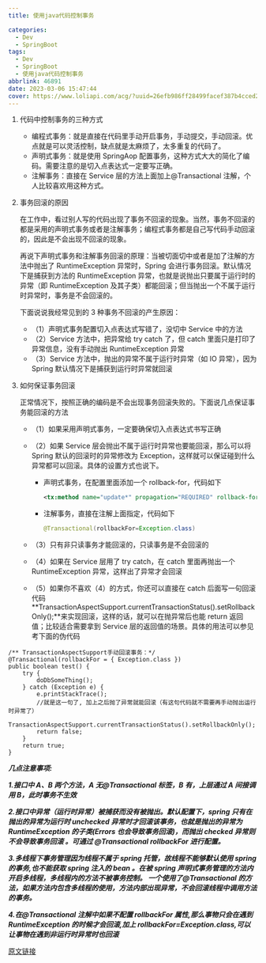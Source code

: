 ```yaml
---
title: 使用java代码控制事务

categories:
  - Dev
  - SpringBoot
tags:
  - Dev
  - SpringBoot
  - 使用java代码控制事务
abbrlink: 46891
date: 2023-03-06 15:47:44
cover: https://www.loliapi.com/acg/?uuid=26efb986ff28499facef387b4cced2ce
---
```


1.  代码中控制事务的三种方式

    - 编程式事务：就是直接在代码里手动开启事务，手动提交，手动回滚。优点就是可以灵活控制，缺点就是太麻烦了，太多重复的代码了。
    - 声明式事务：就是使用 SpringAop 配置事务，这种方式大大的简化了编码。需要注意的是切入点表达式一定要写正确。
    - 注解事务：直接在 Service 层的方法上面加上@Transactional 注解，个人比较喜欢用这种方式。

2.  事务回滚的原因

    在工作中，看过别人写的代码出现了事务不回滚的现象。当然，事务不回滚的都是采用的声明式事务或者是注解事务；编程式事务都是自己写代码手动回滚的，因此是不会出现不回滚的现象。

    再说下声明式事务和注解事务回滚的原理：当被切面切中或者是加了注解的方法中抛出了 RuntimeException 异常时，Spring 会进行事务回滚。默认情况下是捕获到方法的 RuntimeException 异常，也就是说抛出只要属于运行时的异常（即 RuntimeException 及其子类）都能回滚；但当抛出一个不属于运行时异常时，事务是不会回滚的。

    下面说说我经常见到的 3 种事务不回滚的产生原因：

    - （1）声明式事务配置切入点表达式写错了，没切中 Service 中的方法
    - （2）Service 方法中，把异常给 try catch 了，但 catch 里面只是打印了异常信息，没有手动抛出 RuntimeException 异常
    - （3）Service 方法中，抛出的异常不属于运行时异常（如 IO 异常），因为 Spring 默认情况下是捕获到运行时异常就回滚

3.  如何保证事务回滚

    正常情况下，按照正确的编码是不会出现事务回滚失败的。下面说几点保证事务能回滚的方法

    - （1）如果采用声明式事务，一定要确保切入点表达式书写正确
    - （2）如果 Service 层会抛出不属于运行时异常也要能回滚，那么可以将 Spring 默认的回滚时的异常修改为 Exception，这样就可以保证碰到什么异常都可以回滚。具体的设置方式也说下。

      - 声明式事务，在配置里面添加一个 rollback-for，代码如下

        ```xml
        <tx:method name="update*" propagation="REQUIRED" rollback-for="java.lang.Exception"/>
        ```

      - 注解事务，直接在注解上面指定，代码如下

        ```java
        @Transactional(rollbackFor=Exception.class)
        ```

    - （3）只有非只读事务才能回滚的，只读事务是不会回滚的
    - （4）如果在 Service 层用了 try catch，在 catch 里面再抛出一个 RuntimeException 异常，这样出了异常才会回滚
    - （5）如果你不喜欢（4）的方式，你还可以直接在 catch 后面写一句回滚代码**TransactionAspectSupport.currentTransactionStatus().setRollbackOnly();**来实现回滚，这样的话，就可以在抛异常后也能 return 返回值；比较适合需要拿到 Service 层的返回值的场景。具体的用法可以参见考下面的伪代码

```
/** TransactionAspectSupport手动回滚事务：*/
@Transactional(rollbackFor = { Exception.class })
public boolean test() {
    try {
        doDbSomeThing();
    } catch (Exception e) {
        e.printStackTrace();
        //就是这一句了, 加上之后抛了异常就能回滚（有这句代码就不需要再手动抛出运行时异常了）
        TransactionAspectSupport.currentTransactionStatus().setRollbackOnly();
        return false;
    }
    return true;
}
```

_**几点注意事项:**_

_**1.接口中 A、B 两个方法，A 无@Transactional 标签，B 有，上层通过 A 间接调用 B，此时事务不生效**_

_**2.接口中异常（运行时异常）被捕获而没有被抛出。默认配置下，spring 只有在抛出的异常为运行时 unchecked 异常时才回滚该事务，也就是抛出的异常为 RuntimeException 的子类(Errors 也会导致事务回滚)，而抛出 checked 异常则不会导致事务回滚 。可通过 @Transactional rollbackFor 进行配置。**_

_**3.多线程下事务管理因为线程不属于 spring 托管，故线程不能够默认使用 spring 的事务,也不能获取 spring 注入的 bean 。在被 spring 声明式事务管理的方法内开启多线程，多线程内的方法不被事务控制。 一个使用了@Transactional 的方法，如果方法内包含多线程的使用，方法内部出现异常，不会回滚线程中调用方法的事务。**_

_**4.在@Transactional 注解中如果不配置 rollbackFor 属性,那么事物只会在遇到 RuntimeException 的时候才会回滚,加上 rollbackFor=Exception.class,可以让事物在遇到非运行时异常时也回滚**_

[原文链接](https://www.cnblogs.com/zeng1994/p/8257763.html)